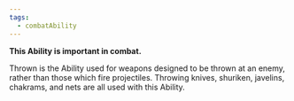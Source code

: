 ```yaml
---
tags:
  - combatAbility
---
```

**This Ability is important in combat.** 

Thrown is the Ability used for weapons designed to be thrown at an enemy, rather than those which fire projectiles. Throwing knives, shuriken, javelins, chakrams, and nets are all used with this Ability.